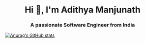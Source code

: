 <h1 align="center">Hi 👋, I'm Adithya Manjunath</h1>
<h3 align="center">A passionate Software Engineer from India</h3>

[![Anurag's GitHub stats](https://github-readme-stats.vercel.app/api?username=Cr4zySh4rk)](https://github.com/anuraghazra/github-readme-stats)
